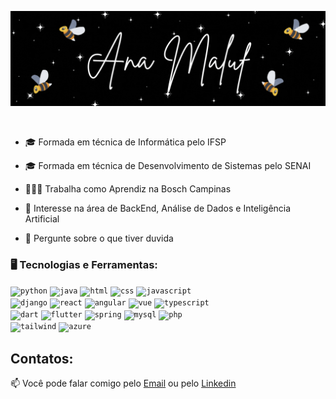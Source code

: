 <p align="center">
  <img src="anamaluf.gif" alt="Unform" />
</p>

<div dsplay="inline-block">
  <br>
</div>



- 🎓 Formada em técnica de Informática pelo IFSP

- 🎓 Formada em técnica de Desenvolvimento de Sistemas pelo SENAI

- 👩🏾‍💻 Trabalha como Aprendiz na Bosch Campinas

- 💾 Interesse na área de BackEnd, Análise de Dados e Inteligência Artificial

- 💬 Pergunte sobre o que tiver duvida

### 🖥️ Tecnologias e Ferramentas: 

<code><img  width="40px" src="https://img.icons8.com/?size=80&id=YX03OUiHE3rz&format=png" title="python"/></code>
<code><img  width="40px" src="https://img.icons8.com/?size=80&id=13679&format=png" title="java"/></code>
<code><img  width="40px" src="https://img.icons8.com/?size=80&id=20909&format=png" title="html"/></code>
<code><img  width="40px" src="https://img.icons8.com/?size=80&id=7gdY5qNXaKC0&format=png" title="css"/></code>
<code><img  width="40px" src="https://img.icons8.com/?size=80&id=108784&format=png" title="javascript"/></code>
<br>
<code><img  width="40px" src="https://img.icons8.com/?size=80&id=IuuVVwsdTi2v&format=png" title="django"/></code>
<code><img  width="40px" src="https://img.icons8.com/?size=80&id=asWSSTBrDlTW&format=png" title="react"/></code>
<code><img  width="40px" src="https://img.icons8.com/?size=80&id=l9a5tcSnBwcf&format=png" title="angular"/></code>
<code><img  width="40px" src="https://img.icons8.com/?size=80&id=eETV3RNHVrWA&format=png" title="vue"/></code>
<code><img  width="40px" src="https://img.icons8.com/?size=80&id=Xf1sHBmY73hA&format=png" title="typescript"/></code>
<br>
<code><img  width="40px" src="https://img.icons8.com/?size=80&id=7AFcZ2zirX6Y&format=png" title="dart"/></code>
<code><img  width="40px" src="https://img.icons8.com/?size=80&id=pCvIfmctRaY8&format=png" title="flutter"/></code>
<code><img  width="40px" src="https://img.icons8.com/?size=48&id=90519&format=png" title="spring"/></code>
<code><img  width="40px" src="https://img.icons8.com/?size=80&id=UFXRpPFebwa2&format=png" title="mysql"/></code>
<code><img  width="40px" src="https://img.icons8.com/?size=80&id=plPz67QUdeWA&format=png" title="php"/></code>
<br>
<code><img width="40px" src="https://img.icons8.com/?size=80&id=CIAZz2CYc6Kc&format=png" title="tailwind"/></code>
<code><img width="40px" src="https://img.icons8.com/?size=48&id=VLKafOkk3sBX&format=png" title="azure"/></code>
<br>
              
## Contatos:

📫 Você pode falar comigo pelo [Email](mailto:anaaurelio-maluf@hotmail.com) ou pelo [Linkedin](https://www.linkedin.com/in/ana-beatriz-maluf-386a5928a/) 





